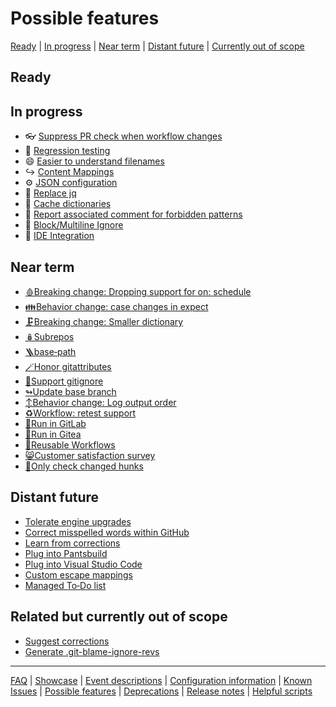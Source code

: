# Possible features

[Ready](#ready) | [In progress](#inprogress) | [Near term](#nearterm) | [Distant future](#distantfuture) | [Currently out of scope](#relatedbutcurrentlyoutofscope)

## Ready

## In progress

- 👓 [Suppress PR check when workflow changes](./Feature:-Suppress-PR-check-when-workflow-changes.md)
- 🧪 [Regression testing](Regression-testing.md)
- 😄 [Easier to understand filenames](./Feature:-Easier-to-understand-filenames.md)
- ↪️ [Content Mappings](./Feature:-Content-Mappings.md)
- ⚙️ [JSON configuration](./Feature:-JSON-configuration.md)
- 🔧 [Replace jq](./Task:-Replace-jq.md)
- 🏦 [Cache dictionaries](./Feature:-Cache-dictionaries.md)
- 💬 [Report associated comment for forbidden patterns](./Feature:-Report-associated-comment-for-forbidden-patterns.md)
- 🧱 [Block/Multiline Ignore](./Feature:-Block-Ignore.md)
- 🌉 [IDE Integration](./Feature:-IDE-Integration.md)

## Near term

- [🩸Breaking change: Dropping support for on: schedule](./Breaking-change:-Dropping-support-for-on:-schedule.md)
- [👪Behavior change: case changes in expect](./Behavior-change:-case-changes-in-expect.md)
- [🗜️Breaking change: Smaller dictionary](./Breaking-change:-Smaller-dictionary.md)
- [🪆Subrepos](./Feature:-Subrepos.md)
- [🪜base‐path](./Feature:-\`base‐path\`.md)
- [🪄Honor gitattributes](./Feature:-Honor-gitattributes.md)
- [🙈Support gitignore](./Feature:-Support-gitignore.md)
- [↬Update base branch](./Feature:-Update-base-branch.md)
- [↕️Behavior change: Log output order](./Behavior-change:-Log-output-order.md)
- [♻️Workflow: retest support](./Workflow:-retest-support.md)
- [🏃Run in GitLab](./Feature:-Run-in-GitLab.md)
- [🏃Run in Gitea](./Feature:-Run-in-Gitea.md)
- [📄Reusable Workflows](./Feature:-Reusable-Workflows.md)
- [😸Customer satisfaction survey](./Feature:-Customer-satisfaction-survey.md)
- [🍪Only check changed hunks](./Feature:-Only-check-changed-hunks.md)

## Distant future

- [Tolerate engine upgrades](./Feature:-Tolerate-engine-upgrades.md)
- [Correct misspelled words within GitHub](./Feature:-Correct-misspelling.md)
- [Learn from corrections](./Feature:-Learn-from-corrections.md)
- [Plug into Pantsbuild](./Feature:-Pantsbuild-plugin.md)
- [Plug into Visual Studio Code](./Feature:-Visual-Studio-Code-plugin.md)
- [Custom escape mappings](./Feature:-Custom-escape-mappings.md)
- [Managed To‐Do list](./Feature:-Managed-To%E2%80%90Do-list.md)

## Related but currently out of scope

- [Suggest corrections](./Feature:-Suggest-corrections.md)
- [Generate .git-blame-ignore-revs](./Wishlist:-.git-blame-ignore-revs.md)

---
[FAQ](FAQ.md) | [Showcase](Showcase.md) | [Event descriptions](Event-descriptions.md) | [Configuration information](Configuration-information.md) | [Known Issues](Known-Issues.md) | [Possible features](Possible-features.md) | [Deprecations](Deprecations.md) | [Release notes](Release-notes.md) | [Helpful scripts](Helpful-scripts.md)
